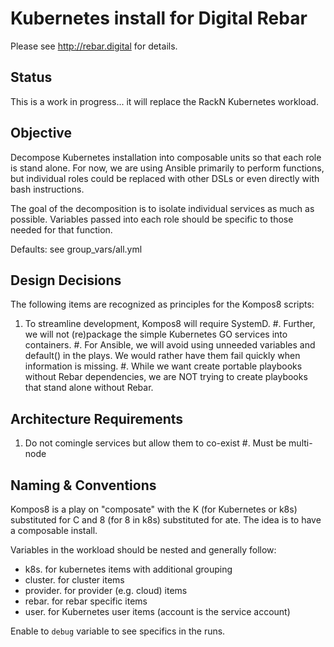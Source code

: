 Kubernetes install for Digital Rebar
==================================== 

Please see http://rebar.digital for details.

Status
------

This is a work in progress... it will replace the RackN Kubernetes workload.


Objective
---------

Decompose Kubernetes installation into composable units so that each role is stand alone.  For now, we are using Ansible primarily to perform functions, but individual roles could be replaced with other DSLs or even directly with bash instructions.

The goal of the decomposition is to isolate individual services as much as possible.  Variables passed into each role should be specific to those needed for that function.

Defaults: see group_vars/all.yml

Design Decisions
----------------

The following items are recognized as principles for the Kompos8 scripts:

  1. To streamline development, Kompos8 will require SystemD.
  #. Further, we will not (re)package the simple Kubernetes GO services into containers.
  #. For Ansible, we will avoid using unneeded variables and default() in the plays.  We would rather have them fail quickly when information is missing.
  #. While we want create portable playbooks without Rebar dependencies, we are NOT trying to create playbooks that stand alone without Rebar.

Architecture Requirements
-------------------------

  1. Do not comingle services but allow them to co-exist
  #. Must be multi-node

Naming & Conventions
--------------------

Kompos8 is a play on "composate" with the K (for Kubernetes or k8s) substituted for C and 8 (for 8 in k8s) substituted for ate.  The idea is to have a composable install.

Variables in the workload should be nested and generally follow:

  * k8s. for kubernetes items with additional grouping
  * cluster. for cluster items
  * provider. for provider (e.g. cloud) items
  * rebar. for rebar specific items
  * user. for Kubernetes user items (account is the service account)

Enable to ``debug`` variable to see specifics in the runs.


